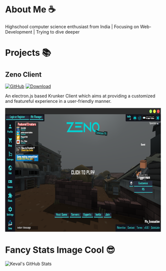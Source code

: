# About Me ☕
Highschool computer science enthusiast from India | Focusing on Web-Development | Trying to dive deeper

# Projects 📚
## Zeno Client
[![GitHub](https://shields.io/badge/Source-Hello?label=GitHub&logo=github&style=flat-square&labelColor=181717&color=grey)](https://github.com/Zeno-Krunker/ZenoClient)
[![Download](https://shields.io/badge/Download-Now?style=flat-square&labelColor=green&color=grey)](https://zenokrunkerapi.web.app/)

An electron.js based Krunker Client which aims at providing a customized and featureful experience in a user-friendly manner.

<img src="https://raw.githubusercontent.com/TheUltimateKeval/TheUltimateKeval/44a51cc6c1e2f9100f17d96d932a9a4b4a0a9f47/Zeno.png" height=400/></img>

# Fancy Stats Image Cool 😎
![Keval's GitHub Stats](https://github-readme-stats.vercel.app/api?username=TheUltimateKeval&count_private=true&theme=radical&show_icons=true&hide=stars)
